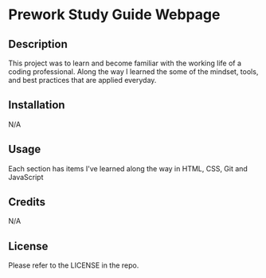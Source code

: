  # Prework Study Guide Webpage

## Description

This project was to learn and become familiar with the working life of a coding professional.  Along the way I learned the some of the mindset, tools, and best practices that are applied everyday.


## Installation

N/A

## Usage

Each section has items I've learned along the way in HTML, CSS, Git and JavaScript

## Credits

N/A

## License

Please refer to the LICENSE in the repo.

